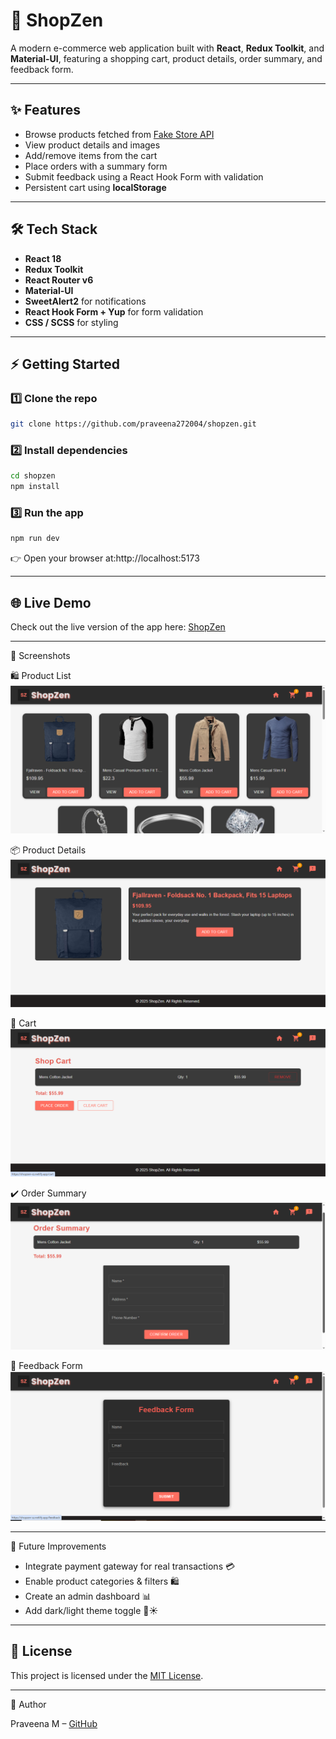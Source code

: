 # 🛒 ShopZen

A modern e-commerce web application built with **React**, **Redux Toolkit**, and **Material-UI**, featuring a shopping cart, product details, order summary, and feedback form.

---

## ✨ Features

- Browse products fetched from [Fake Store API](https://fakestoreapi.com/)
- View product details and images
- Add/remove items from the cart
- Place orders with a summary form
- Submit feedback using a React Hook Form with validation
- Persistent cart using **localStorage**

---

## 🛠️ Tech Stack

- **React 18**
- **Redux Toolkit**
- **React Router v6**
- **Material-UI**
- **SweetAlert2** for notifications
- **React Hook Form + Yup** for form validation
- **CSS / SCSS** for styling

---

## ⚡ Getting Started

### 1️⃣ Clone the repo

```bash
git clone https://github.com/praveena272004/shopzen.git
```

### 2️⃣ Install dependencies

```bash
cd shopzen
npm install
```

### 3️⃣ Run the app

```bash
npm run dev
```
👉 Open your browser at:http://localhost:5173

---

## 🌐 Live Demo

Check out the live version of the app here: [ShopZen](https://shopzen-sz.netlify.app/) 

---

📸 Screenshots

🛍️ Product List
![Product List](public/screenshots/product-list.png)

📦 Product Details
![Product Details](public/screenshots/product-details.png)

🛒 Cart
![Cart](public/screenshots/cart.png)

✔️ Order Summary
![Order Summary](public/screenshots/order-summary.png)

💬 Feedback Form
![Feedback Form](public/screenshots/feedback.png)

---

🚀 Future Improvements

- Integrate payment gateway for real transactions 💳
- Enable product categories & filters 🛍️
- Create an admin dashboard 📊
- Add dark/light theme toggle 🌙☀️
---

## 📜 License

This project is licensed under the [MIT License](LICENSE).

---

👤 Author

Praveena M – [GitHub](https://github.com/praveena272004)
